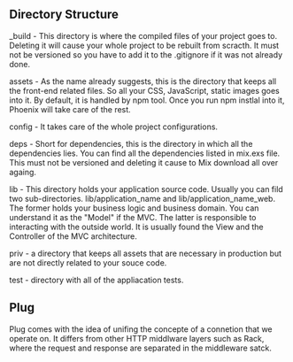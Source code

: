 
## Directory Structure

_build - This directory is where the compiled files of your project goes to. Deleting it will cause your whole project to be rebuilt from scracth.
It must not be versioned so you have to add it to the .gitignore if it was not already done.

assets - As the name already suggests, this is the directory that keeps all the front-end related files. So all your CSS, JavaScript, static images goes into it. By default, it is handled by npm tool. Once you run npm instlal into it, Phoenix will take care of the rest.

config - It takes care of the whole project configurations.

deps - Short for dependencies, this is the directory in which all the dependencies lies. You can find all the dependencies listed in mix.exs file. This must not be versioned and deleting it cause to Mix download all over againg.

lib - This directory holds your application source code. Usually you can fild two sub-directories. lib/application_name and lib/application_name_web.
The former holds your business logic and business domain. You can understand it as the "Model" if the MVC. The latter is responsible to interacting with the outside world. It is usually found the View and the Controller of the MVC architecture.

priv - a directory that keeps all assets that are necessary in production but are not directly related to your souce code.

test - directory with all of the appliacation tests.


## Plug
Plug comes with the idea of unifing the concepte of a connetion that we operate on. It differs from other HTTP middlware layers such as Rack, where the request and response are separated in the middleware satck.
